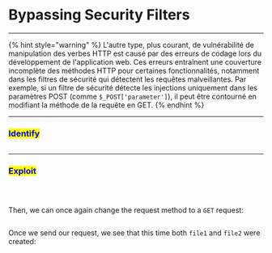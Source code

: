 # Bypassing Security Filters

***

{% hint style="warning" %}
L'autre type, plus courant, de vulnérabilité de manipulation des verbes HTTP est causé par des erreurs de codage lors du développement de l'application web. Ces erreurs entraînent une couverture incomplète des méthodes HTTP pour certaines fonctionnalités, notamment dans les filtres de sécurité qui détectent les requêtes malveillantes. Par exemple, si un filtre de sécurité détecte les injections uniquement dans les paramètres POST (comme `$_POST['parameter']`), il peut être contourné en modifiant la méthode de la requête en GET.
{% endhint %}

***

### <mark style="color:blue;">Identify</mark>

<figure><img src="https://academy.hackthebox.com/storage/modules/134/web_attacks_verb_malicious_request.jpg" alt=""><figcaption></figcaption></figure>

***

### <mark style="color:blue;">Exploit</mark>

<figure><img src="https://academy.hackthebox.com/storage/modules/134/web_attacks_verb_tampering_GET_request.jpg" alt=""><figcaption></figcaption></figure>

<figure><img src="https://academy.hackthebox.com/storage/modules/134/web_attacks_verb_tampering_injected_request.jpg" alt=""><figcaption></figcaption></figure>

<figure><img src="https://academy.hackthebox.com/storage/modules/134/web_attacks_verb_tampering_filter_bypass.jpg" alt=""><figcaption></figcaption></figure>

Then, we can once again change the request method to a `GET` request:&#x20;

<figure><img src="https://academy.hackthebox.com/storage/modules/134/web_attacks_verb_tampering_filter_bypass_request.jpg" alt=""><figcaption></figcaption></figure>

Once we send our request, we see that this time both `file1` and `file2` were created:

<figure><img src="https://academy.hackthebox.com/storage/modules/134/web_attacks_verb_tampering_after_filter_bypass.jpg" alt=""><figcaption></figcaption></figure>
